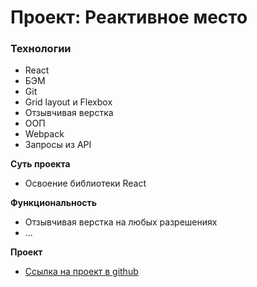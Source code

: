 # Проект: Реактивное место

### Технологии

- React
- БЭМ
- Git
- Grid layout и Flexbox
- Отзывчивая верстка
- OOП
- Webpack
- Запросы из API

**Суть проекта**

- Освоение библиотеки React

**Функциональность**

- Отзывчивая верстка на любых разрешениях
- ...

**Проект**

- [Ссылка на проект в github](https://iiiokojiadbi.github.io/mesto-react/)
